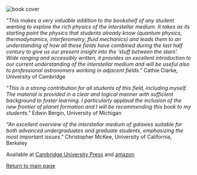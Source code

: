 
![book cover](https://interstellarmedium.github.io/assets/img/book_plus_intro.jpg)

*"This makes a very valuable addition to the bookshelf of any student wanting to explore the rich physics of the interstellar medium. It takes as its starting point the physics that students already know (quantum physics, thermodynamics, interferometry, fluid mechanics) and leads them to an understanding of how all these fields have combined during the last half century to give us our present insight into the ‘stuff between the stars’. Wide ranging and accessibly written, it provides an excellent introduction to our current understanding of the interstellar medium and will be useful also to professional astronomers working in adjacent fields."* Cathie Clarke, University of Cambridge

*"This is a strong contribution for all students of this field, including myself. The material is provided in a clear and logical manner with sufficient background to foster learning. I particularly applaud the inclusion of the new frontier of planet formation and I will be recommending this book to my students."* Edwin Bergin, University of Michigan

*"An excellent overview of the interstellar medium of galaxies suitable for both advanced undergraduates and graduate students, emphasizing the most important issues."* Christopher McKee, University of California, Berkeley

Available at [Cambridge University Press](https://www.cambridge.org/us/academic/subjects/physics/astrophysics/introduction-interstellar-medium)
and [amazon](https://www.amazon.com/Introduction-Interstellar-Medium-Jonathan-Williams/dp/1108480802/ref=sr_1_1?dchild=1&keywords=introduction+to+the+interstellar+medium&qid=1614549372&sr=8-1)

[Return to main page](README.md)
